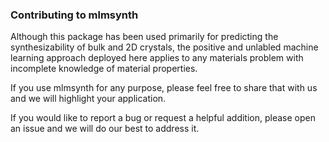 ### Contributing to mlmsynth

Although this package has been used primarily for predicting the synthesizability of bulk and 2D crystals, the positive and unlabled machine learning approach deployed here applies to any materials problem with incomplete knowledge of material properties. 

If you use mlmsynth for any purpose, please feel free to share that with us and we will highlight your application.

If you would like to report a bug or request a helpful addition, please open an issue and we will do our best to address it.

